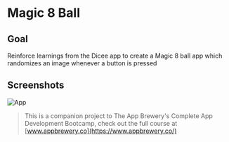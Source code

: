 # Magic 8 Ball

## Goal

Reinforce learnings from the Dicee app to create a Magic 8 ball app which randomizes an image whenever a button is pressed

## Screenshots

![App](https://user-images.githubusercontent.com/42533186/151892429-980cc317-4a87-41e0-bba2-494079a08354.gif)


>This is a companion project to The App Brewery's Complete App Development Bootcamp, check out the full course at [www.appbrewery.co](https://www.appbrewery.co/)
